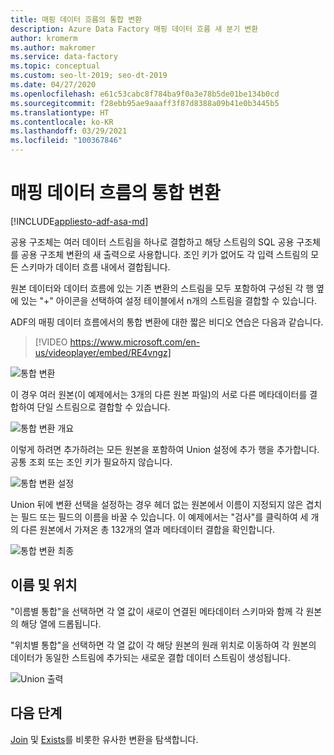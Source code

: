 ```yaml
---
title: 매핑 데이터 흐름의 통합 변환
description: Azure Data Factory 매핑 데이터 흐름 새 분기 변환
author: kromerm
ms.author: makromer
ms.service: data-factory
ms.topic: conceptual
ms.custom: seo-lt-2019; seo-dt-2019
ms.date: 04/27/2020
ms.openlocfilehash: e61c53cabc8f784ba9f0a3e78b5de01be134b0cd
ms.sourcegitcommit: f28ebb95ae9aaaff3f87d8388a09b41e0b3445b5
ms.translationtype: HT
ms.contentlocale: ko-KR
ms.lasthandoff: 03/29/2021
ms.locfileid: "100367846"
---
```

# <a name="union-transformation-in-mapping-data-flow"></a>매핑 데이터 흐름의 통합 변환

[!INCLUDE[appliesto-adf-asa-md](includes/appliesto-adf-asa-md.md)]

공용 구조체는 여러 데이터 스트림을 하나로 결합하고 해당 스트림의 SQL 공용 구조체를 공용 구조체 변환의 새 출력으로 사용합니다. 조인 키가 없어도 각 입력 스트림의 모든 스키마가 데이터 흐름 내에서 결합됩니다.

원본 데이터와 데이터 흐름에 있는 기존 변환의 스트림을 모두 포함하여 구성된 각 행 옆에 있는 "+" 아이콘을 선택하여 설정 테이블에서 n개의 스트림을 결합할 수 있습니다.

ADF의 매핑 데이터 흐름에서의 통합 변환에 대한 짧은 비디오 연습은 다음과 같습니다.

> [!VIDEO https://www.microsoft.com/en-us/videoplayer/embed/RE4vngz]

![통합 변환](media/data-flow/union.png "Union")

이 경우 여러 원본(이 예제에서는 3개의 다른 원본 파일)의 서로 다른 메타데이터를 결합하여 단일 스트림으로 결합할 수 있습니다.

![통합 변환 개요](media/data-flow/union111.png "Union 1")

이렇게 하려면 추가하려는 모든 원본을 포함하여 Union 설정에 추가 행을 추가합니다. 공통 조회 또는 조인 키가 필요하지 않습니다.

![통합 변환 설정](media/data-flow/unionsettings.png "Union 설정")

Union 뒤에 변환 선택을 설정하는 경우 헤더 없는 원본에서 이름이 지정되지 않은 겹치는 필드 또는 필드의 이름을 바꿀 수 있습니다. 이 예제에서는 "검사"를 클릭하여 세 개의 다른 원본에서 가져온 총 132개의 열과 메타데이터 결합을 확인합니다.

![통합 변환 최종](media/data-flow/union333.png "Union 3")

## <a name="name-and-position"></a>이름 및 위치

"이름별 통합"을 선택하면 각 열 값이 새로이 연결된 메타데이터 스키마와 함께 각 원본의 해당 열에 드롭됩니다.

"위치별 통합"을 선택하면 각 열 값이 각 해당 원본의 원래 위치로 이동하여 각 원본의 데이터가 동일한 스트림에 추가되는 새로운 결합 데이터 스트림이 생성됩니다.

![Union 출력](media/data-flow/unionoutput.png "Union 출력")

## <a name="next-steps"></a>다음 단계

[Join](data-flow-join.md) 및 [Exists](data-flow-exists.md)를 비롯한 유사한 변환을 탐색합니다.
